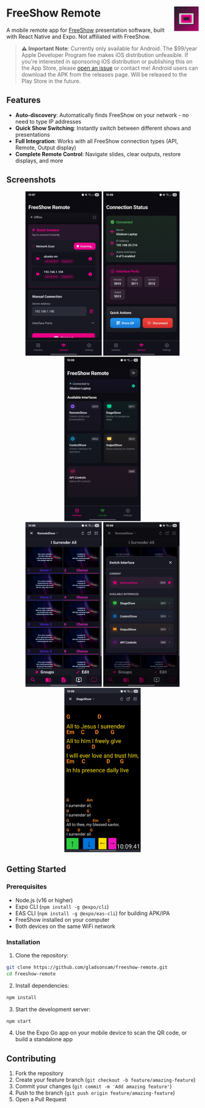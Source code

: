 # FreeShow Remote <img src="assets/icon.png" align="right" width="64" height="64" alt="FreeShow Remote Icon"/>
A mobile remote app for [FreeShow](https://freeshow.app) presentation software, built with React Native and Expo. Not affiliated with FreeShow.

> **⚠️ Important Note**: Currently only available for Android. The $99/year Apple Developer Program fee makes iOS distribution unfeasible. If you're interested in sponsoring iOS distribution or publishing this on the App Store, please [open an issue](https://github.com/gladsonsam/freeshow-remote/issues) or contact me! Android users can download the APK from the releases page. Will be released to the Play Store in the future.

## Features

- **Auto-discovery**: Automatically finds FreeShow on your network - no need to type IP addresses
- **Quick Show Switching**: Instantly switch between different shows and presentations  
- **Full Integration**: Works with all FreeShow connection types (API, Remote, Output display)
- **Complete Remote Control**: Navigate slides, clear outputs, restore displays, and more

## Screenshots

<div align="center">
  <img src=".github/assets/connect-page2.jpg" width="200" alt="Connection Page"/>
  <img src=".github/assets/connected-page2.jpg" width="200" alt="Connected Interface"/>
  <img src=".github/assets/main-page2.jpg" width="200" alt="Main Remote Control"/>
</div>

<div align="center">
  <img src=".github/assets/remote-show2.jpg" width="200" alt="Remote Show View"/>
  <img src=".github/assets/quick-switch2.jpg" width="200" alt="Quick Show Switching"/>
  <img src=".github/assets/stage-show2.jpg" width="200" alt="Stage Show Display"/>
</div>

## Getting Started

### Prerequisites

- Node.js (v16 or higher)
- Expo CLI (`npm install -g @expo/cli`)
- EAS CLI (`npm install -g @expo/eas-cli`) for building APK/IPA
- FreeShow installed on your computer
- Both devices on the same WiFi network

### Installation

1. Clone the repository:
```bash
git clone https://github.com/gladsonsam/freeshow-remote.git
cd freeshow-remote
```

2. Install dependencies:
```bash
npm install
```

3. Start the development server:
```bash
npm start
```

4. Use the Expo Go app on your mobile device to scan the QR code, or build a standalone app

## Contributing

1. Fork the repository
2. Create your feature branch (`git checkout -b feature/amazing-feature`)
3. Commit your changes (`git commit -m 'Add amazing feature'`)
4. Push to the branch (`git push origin feature/amazing-feature`)
5. Open a Pull Request
